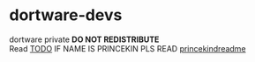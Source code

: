 # dortware-devs
dortware private **DO NOT REDISTRIBUTE**<br/>
Read [TODO](TODO.md)
IF NAME IS PRINCEKIN PLS READ [princekindreadme](PRICEKINREADME.md)
